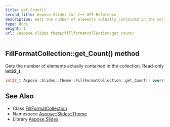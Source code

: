 ```yaml
---
title: get_Count()
second_title: Aspose.Slides for C++ API Reference
description: Gets the number of elements actually contained in the collection. Read-only int32_t.
type: docs
weight: 1
url: /aspose.slides.theme/fillformatcollection/get_count/
---
```

## FillFormatCollection::get_Count() method


Gets the number of elements actually contained in the collection. Read-only **int32_t**.

```cpp
int32_t Aspose::Slides::Theme::FillFormatCollection::get_Count() override
```

## See Also

* Class [FillFormatCollection](../)
* Namespace [Aspose::Slides::Theme](../../)
* Library [Aspose.Slides](../../../)